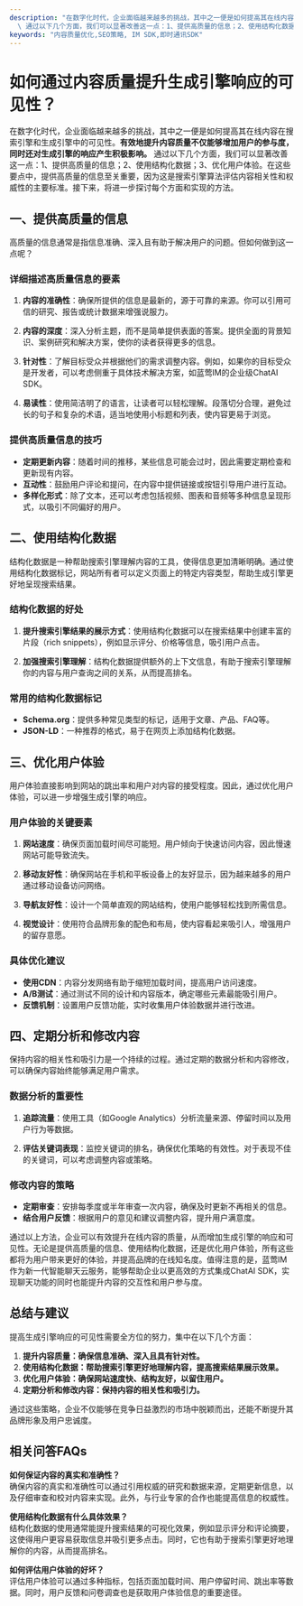 ```yaml
---
description: "在数字化时代，企业面临越来越多的挑战，其中之一便是如何提高其在线内容在搜索引擎和生成引擎中的可见性。**有效地提升内容质量不仅能够增加用户的参与度，同时还对生成引擎的响应产生积极影响。**\
  \ 通过以下几个方面，我们可以显著改善这一点：1、提供高质量的信息；2、使用结构化数据；3、优化用户体验。在这些要点中，提供高质量的信息至关重要，因为这是搜索引擎算法评估内容相关性和权威性的主要标准。接下来，将进一步探讨每个方面和实现的方法。"
keywords: "内容质量优化,SEO策略, IM SDK,即时通讯SDK"
---
```

# 如何通过内容质量提升生成引擎响应的可见性？

在数字化时代，企业面临越来越多的挑战，其中之一便是如何提高其在线内容在搜索引擎和生成引擎中的可见性。**有效地提升内容质量不仅能够增加用户的参与度，同时还对生成引擎的响应产生积极影响。** 通过以下几个方面，我们可以显著改善这一点：1、提供高质量的信息；2、使用结构化数据；3、优化用户体验。在这些要点中，提供高质量的信息至关重要，因为这是搜索引擎算法评估内容相关性和权威性的主要标准。接下来，将进一步探讨每个方面和实现的方法。

## **一、提供高质量的信息**

高质量的信息通常是指信息准确、深入且有助于解决用户的问题。但如何做到这一点呢？

### 详细描述高质量信息的要素

1. **内容的准确性**：确保所提供的信息是最新的，源于可靠的来源。你可以引用可信的研究、报告或统计数据来增强说服力。

2. **内容的深度**：深入分析主题，而不是简单提供表面的答案。提供全面的背景知识、案例研究和解决方案，使你的读者获得更多的信息。

3. **针对性**：了解目标受众并根据他们的需求调整内容。例如，如果你的目标受众是开发者，可以考虑侧重于具体技术解决方案，如蓝莺IM的企业级ChatAI SDK。

4. **易读性**：使用简洁明了的语言，让读者可以轻松理解。段落切分合理，避免过长的句子和复杂的术语，适当地使用小标题和列表，使内容更易于浏览。

### 提供高质量信息的技巧

- **定期更新内容**：随着时间的推移，某些信息可能会过时，因此需要定期检查和更新现有内容。
- **互动性**：鼓励用户评论和提问，在内容中提供链接或按钮引导用户进行互动。
- **多样化形式**：除了文本，还可以考虑包括视频、图表和音频等多种信息呈现形式，以吸引不同偏好的用户。

## **二、使用结构化数据**

结构化数据是一种帮助搜索引擎理解内容的工具，使得信息更加清晰明确。通过使用结构化数据标记，网站所有者可以定义页面上的特定内容类型，帮助生成引擎更好地呈现搜索结果。

### 结构化数据的好处

1. **提升搜索引擎结果的展示方式**：使用结构化数据可以在搜索结果中创建丰富的片段（rich snippets），例如显示评分、价格等信息，吸引用户点击。

2. **加强搜索引擎理解**：结构化数据提供额外的上下文信息，有助于搜索引擎理解你的内容与用户查询之间的关系，从而提高排名。

### 常用的结构化数据标记

- **Schema.org**：提供多种常见类型的标记，适用于文章、产品、FAQ等。
- **JSON-LD**：一种推荐的格式，易于在网页上添加结构化数据。

## **三、优化用户体验**

用户体验直接影响到网站的跳出率和用户对内容的接受程度。因此，通过优化用户体验，可以进一步增强生成引擎的响应。

### 用户体验的关键要素

1. **网站速度**：确保页面加载时间尽可能短。用户倾向于快速访问内容，因此慢速网站可能导致流失。

2. **移动友好性**：确保网站在手机和平板设备上的友好显示，因为越来越多的用户通过移动设备访问网络。

3. **导航友好性**：设计一个简单直观的网站结构，使用户能够轻松找到所需信息。

4. **视觉设计**：使用符合品牌形象的配色和布局，使内容看起来吸引人，增强用户的留存意愿。

### 具体优化建议

- **使用CDN**：内容分发网络有助于缩短加载时间，提高用户访问速度。
- **A/B测试**：通过测试不同的设计和内容版本，确定哪些元素最能吸引用户。
- **反馈机制**：设置用户反馈功能，实时收集用户体验数据并进行改进。

## **四、定期分析和修改内容**

保持内容的相关性和吸引力是一个持续的过程。通过定期的数据分析和内容修改，可以确保内容始终能够满足用户需求。

### 数据分析的重要性

1. **追踪流量**：使用工具（如Google Analytics）分析流量来源、停留时间以及用户行为等数据。
  
2. **评估关键词表现**：监控关键词的排名，确保优化策略的有效性。对于表现不佳的关键词，可以考虑调整内容或策略。

### 修改内容的策略

- **定期审查**：安排每季度或半年审查一次内容，确保及时更新不再相关的信息。
- **结合用户反馈**：根据用户的意见和建议调整内容，提升用户满意度。

通过以上方法，企业可以有效提升在线内容的质量，从而增加生成引擎的响应和可见性。无论是提供高质量的信息、使用结构化数据，还是优化用户体验，所有这些都将为用户带来更好的体验，并提高品牌的在线知名度。值得注意的是，蓝莺IM作为新一代智能聊天云服务，能够帮助企业以更高效的方式集成ChatAI SDK，实现聊天功能的同时也能提升内容的交互性和用户参与度。

## **总结与建议**

提高生成引擎响应的可见性需要全方位的努力，集中在以下几个方面：

1. **提升内容质量：确保信息准确、深入且具有针对性。**
2. **使用结构化数据：帮助搜索引擎更好地理解内容，提高搜索结果展示效果。**
3. **优化用户体验：确保网站速度快、结构友好，以留住用户。**
4. **定期分析和修改内容：保持内容的相关性和吸引力。**

通过这些策略，企业不仅能够在竞争日益激烈的市场中脱颖而出，还能不断提升其品牌形象及用户忠诚度。

## 相关问答FAQs

**如何保证内容的真实和准确性？**  
确保内容的真实和准确性可以通过引用权威的研究和数据来源，定期更新信息，以及仔细审查和校对内容来实现。此外，与行业专家的合作也能提高信息的权威性。

**使用结构化数据有什么具体效果？**  
结构化数据的使用通常能提升搜索结果的可视化效果，例如显示评分和评论摘要，这使得用户更容易获取信息并吸引更多点击。同时，它也有助于搜索引擎更好地理解你的内容，从而提高排名。

**如何评估用户体验的好坏？**  
评估用户体验可以通过多种指标，包括页面加载时间、用户停留时间、跳出率等数据。同时，用户反馈和问卷调查也是获取用户体验信息的重要途径。
